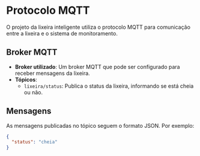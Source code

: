 # Protocolo MQTT

O projeto da lixeira inteligente utiliza o protocolo MQTT para comunicação entre a lixeira e o sistema de monitoramento.

## Broker MQTT

- **Broker utilizado**: Um broker MQTT que pode ser configurado para receber mensagens da lixeira.
- **Tópicos**:
  - `lixeira/status`: Publica o status da lixeira, informando se está cheia ou não.

## Mensagens

As mensagens publicadas no tópico seguem o formato JSON. Por exemplo:

```json
{
  "status": "cheia"
}
```
